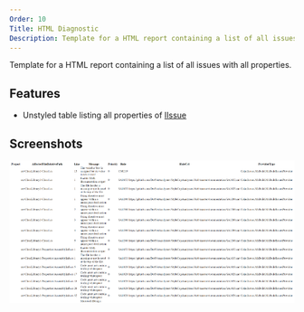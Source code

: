 ```yaml
---
Order: 10
Title: HTML Diagnostic
Description: Template for a HTML report containing a list of all issues with all properties.
---
```

Template for a HTML report containing a list of all issues with all properties.

## Features

* Unstyled table listing all properties of [IIssue]

## Screenshots

![HTML Diagnostic](htmldiagnostic01.png "HTML Diagnostic")

[IIssue]: ../../../../../Cake.Issues.Website/api/Cake.Issues/IIssue/